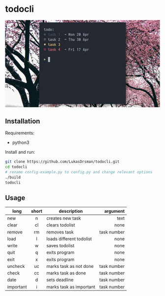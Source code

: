 # todocli
![preview](https://github.com/LukasDrsman/todocli/blob/master/preview.png)
<br/>
## Installation
Requirements:
* python3

Install and run:
```sh
git clone https://github.com/LukasDrsman/todocli.git
cd todocli
# rename config-example.py to config.py and change relevant options
./build
todocli
```
## Usage
| long        | short           | description  | argument |
| ------------- |:-------------:| -----|-----------:|
|new       |n       |creates new task         |text|
|clear     |cl      |clears todolist          |none|
|remove    |rm      |removes task             |task number|
|load      |l       |loads different todolist |none|
|write     |w       |saves todolist           |none|
|quit      |q       |exits program            |none|
|exit      |x       |exits program            |none|
|uncheck   |uc      |marks task as not done   |task number|
|check     |cc      |marks task as done       |task number|
|date      |d       |sets deadline            |task number|
|important |i       |marks task as important  |task number|

<br>
